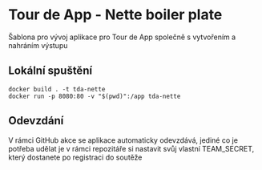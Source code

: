 # Tour de App - Nette boiler plate

Šablona pro vývoj aplikace pro Tour de App společně s vytvořením a nahráním výstupu

## Lokální spuštění

    docker build . -t tda-nette
    docker run -p 8080:80 -v "$(pwd)":/app tda-nette

## Odevzdání
V rámci GitHub akce se aplikace automaticky odevzdává, jediné co je potřeba udělat je v rámci repozitáře si nastavit svůj vlastní TEAM\_SECRET, který dostanete po registraci do soutěže
